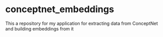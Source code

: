 # conceptnet_embeddings
This a repository for my application for extracting data from ConceptNet and building embeddings from it
